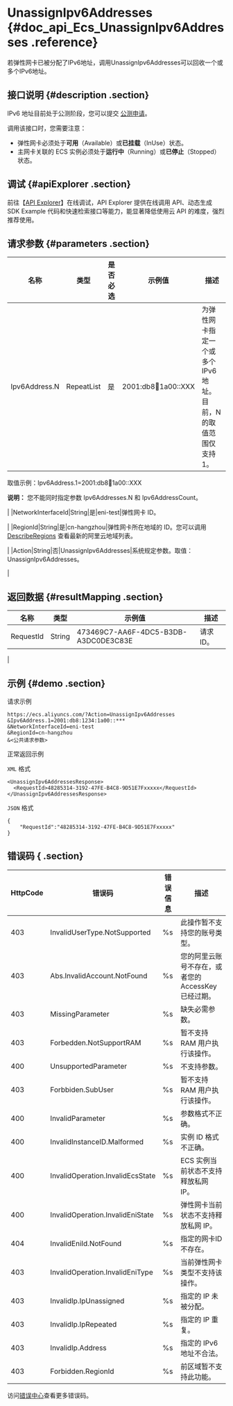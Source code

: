 # UnassignIpv6Addresses {#doc_api_Ecs_UnassignIpv6Addresses .reference}

若弹性网卡已被分配了IPv6地址，调用UnassignIpv6Addresses可以回收一个或多个IPv6地址。

## 接口说明 {#description .section}

IPv6 地址目前处于公测阶段，您可以提交 [公测申请](https://page.aliyun.com/form/act608662110/index.htm)。

调用该接口时，您需要注意：

-   弹性网卡必须处于**可用**（Available）或**已挂载**（InUse）状态。
-   主网卡关联的 ECS 实例必须处于**运行中**（Running）或**已停止**（Stopped）状态。

## 调试 {#apiExplorer .section}

前往【[API Explorer](https://api.aliyun.com/#product=Ecs&api=UnassignIpv6Addresses)】在线调试，API Explorer 提供在线调用 API、动态生成 SDK Example 代码和快速检索接口等能力，能显著降低使用云 API 的难度，强烈推荐使用。

## 请求参数 {#parameters .section}

|名称|类型|是否必选|示例值|描述|
|--|--|----|---|--|
|Ipv6Address.N|RepeatList|是|2001:db8:1234:1a00::XXX|为弹性网卡指定一个或多个 IPv6 地址。目前，N 的取值范围仅支持 1。

 取值示例：Ipv6Address.1=2001:db8:1234:1a00::XXX

 **说明：** 您不能同时指定参数 Ipv6Addresses.N 和 Ipv6AddressCount。

 |
|NetworkInterfaceId|String|是|eni-test|弹性网卡 ID。

 |
|RegionId|String|是|cn-hangzhou|弹性网卡所在地域的 ID。您可以调用 [DescribeRegions](~~25609~~) 查看最新的阿里云地域列表。

 |
|Action|String|否|UnassignIpv6Addresses|系统规定参数。取值：UnassignIpv6Addresses。

 |

## 返回数据 {#resultMapping .section}

|名称|类型|示例值|描述|
|--|--|---|--|
|RequestId|String|473469C7-AA6F-4DC5-B3DB-A3DC0DE3C83E|请求 ID。

 |

## 示例 {#demo .section}

请求示例

``` {#request_demo}
https://ecs.aliyuncs.com/?Action=UnassignIpv6Addresses
&Ipv6Address.1=2001:db8:1234:1a00::***
&NetworkInterfaceId=eni-test
&RegionId=cn-hangzhou
&<公共请求参数>
```

正常返回示例

`XML` 格式

``` {#xml_return_success_demo}
<UnassignIpv6AddressesResponse>
  <RequestId>48285314-3192-47FE-B4C8-9D51E7Fxxxxx</RequestId>
</UnassignIpv6AddressesResponse>

```

`JSON` 格式

``` {#json_return_success_demo}
{
	"RequestId":"48285314-3192-47FE-B4C8-9D51E7Fxxxxx"
}
```

## 错误码 { .section}

|HttpCode|错误码|错误信息|描述|
|--------|---|----|--|
|403|InvalidUserType.NotSupported|%s|此操作暂不支持您的账号类型。|
|403|Abs.InvalidAccount.NotFound|%s|您的阿里云账号不存在，或者您的AccessKey已经过期。|
|403|MissingParameter|%s|缺失必需参数。|
|403|Forbedden.NotSupportRAM|%s|暂不支持 RAM 用户执行该操作。|
|400|UnsupportedParameter|%s|不支持参数。|
|403|Forbbiden.SubUser|%s|暂不支持 RAM 用户执行该操作。|
|400|InvalidParameter|%s|参数格式不正确。|
|400|InvalidInstanceID.Malformed|%s|实例 ID 格式不正确。|
|400|InvalidOperation.InvalidEcsState|%s|ECS 实例当前状态不支持释放私网 IP。|
|400|InvalidOperation.InvalidEniState|%s|弹性网卡当前状态不支持释放私网 IP。|
|404|InvalidEniId.NotFound|%s|指定的网卡ID不存在。|
|403|InvalidOperation.InvalidEniType|%s|当前弹性网卡类型不支持该操作。|
|403|InvalidIp.IpUnassigned|%s|指定的 IP 未被分配。|
|403|InvalidIp.IpRepeated|%s|指定的 IP 重复。|
|403|InvalidIp.Address|%s|指定的 IPv6 地址不合法。|
|403|Forbidden.RegionId|%s|前区域暂不支持此功能。|

访问[错误中心](https://error-center.aliyun.com/status/product/Ecs)查看更多错误码。

